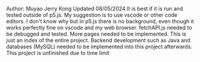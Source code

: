 Author: Muyao Jerry Kong
Updated 08/05/2024
It is best if it is run and tested outside of p5.js. My suggestion is to use vscode or other code editors. I don't know why but in p5.js there is no background, even though it works perfectly fine on vscode and my web browser.
fetchAPI.js needed to be debugged and tested. More pages needed to be implemented. This is just an index of the entire project.
Backend development such as Java and databases (MySQL) needed to be implemented into this project afterwards.
This project is unfinished due to time limit
